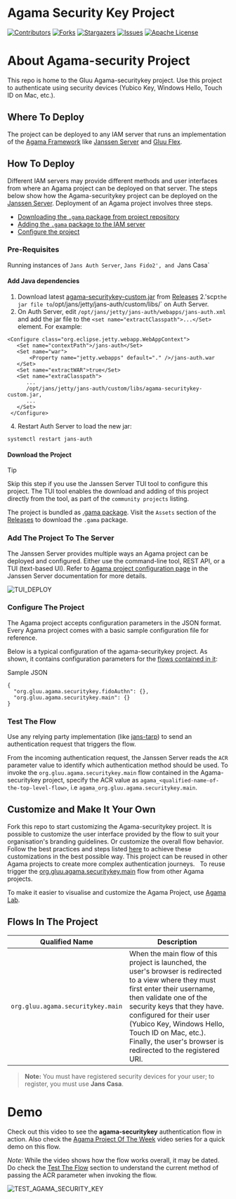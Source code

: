 # Agama Security Key Project

<!-- These are statistics for this repository-->
[![Contributors][contributors-shield]][contributors-url]
[![Forks][forks-shield]][forks-url]
[![Stargazers][stars-shield]][stars-url]
[![Issues][issues-shield]][issues-url]
[![Apache License][license-shield]][license-url]

# About Agama-security Project

This repo is home to the Gluu Agama-securitykey project. Use this project to
authenticate using security devices (Yubico Key, Windows Hello, Touch ID on Mac, etc.).

## Where To Deploy

The project can be deployed to any IAM server that runs an implementation of
the [Agama Framework](https://docs.jans.io/head/agama/introduction/) like
[Janssen Server](https://jans.io) and [Gluu Flex](https://gluu.org/flex/).

## How To Deploy

Different IAM servers may provide different methods and
user interfaces from where an Agama project can be deployed on that server.
The steps below show how the Agama-securitykey project can be deployed on the
[Janssen Server](https://jans.io).
Deployment of an Agama project involves three steps.

- [Downloading the `.gama` package from project repository](#download-the-project)
- [Adding the `.gama` package to the IAM server](#add-the-project-to-the-server)
- [Configure the project](#configure-the-project)

### Pre-Requisites

Running instances of `Jans Auth Server`, `Jans Fido2', and `Jans Casa`

#### Add Java dependencies

1. Download
latest [agama-securitykey-custom.jar](https://github.com/GluuFederation/agama-security-key/releases/latest/download/agama-securitykey-custom.jar)
from [Releases](https://github.com/GluuFederation/agama-securitykey/releases)
2.'scp` the jar file to `/opt/jans/jetty/jans-auth/custom/libs/` on Auth Server.
3. On Auth Server, edit `/opt/jans/jetty/jans-auth/webapps/jans-auth.xml` and
add the jar file to the `<set name="extractClasspath">...</Set>` element. For example:


```
<Configure class="org.eclipse.jetty.webapp.WebAppContext">
   <Set name="contextPath">/jans-auth</Set>
   <Set name="war">
       <Property name="jetty.webapps" default="." />/jans-auth.war
   </Set>
   <Set name="extractWAR">true</Set>
   <Set name="extraClasspath">
      ...
      /opt/jans/jetty/jans-auth/custom/libs/agama-securitykey-custom.jar,
      ...
   </Set>
 </Configure>
```

4. Restart Auth Server to load the new jar:

```
systemctl restart jans-auth
```

#### Download the Project

> [!TIP]
> Skip this step if you use the Janssen Server TUI tool to
> configure this project. The TUI tool enables the download and adding of this
> project directly from the tool, as part of the `community projects` listing.

The project is bundled as
[.gama package](https://docs.jans.io/head/agama/gama-format/).
Visit the `Assets` section of the
[Releases](https://github.com/GluuFederation/agama-securitykey/releases) to download
the `.gama` package.




### Add The Project To The Server

The Janssen Server provides multiple ways an Agama project can be
deployed and configured. Either use the command-line tool, REST API, or a
TUI (text-based UI). Refer to
[Agama project configuration page](https://docs.jans.io/head/admin/config-guide/auth-server-config/agama-project-configuration/)
in the Janssen Server documentation for more details.

![TUI_DEPLOY](https://github.com/GluuFederation/agama-securitykey/assets/86965029/de25752e-3c86-4c67-a890-2e78494e4c6c)


### Configure The Project

The Agama project accepts configuration parameters in the JSON format. Every Agama
project comes with a basic sample configuration file for reference.

Below is a typical configuration of the agama-securitykey project. As shown, it contains
configuration parameters for the [flows contained in it](#flows-in-the-project):

Sample JSON
```
{
  "org.gluu.agama.securitykey.fidoAuthn": {},
  "org.gluu.agama.securitykey.main": {}
}
```

### Test The Flow

Use any relying party implementation (like [jans-tarp](https://github.com/JanssenProject/jans/tree/main/demos/jans-tarp))
to send an authentication request that triggers the flow.

From the incoming authentication request, the Janssen Server reads the `ACR`
parameter value to identify which authentication method should be used.
To invoke the `org.gluu.agama.securitykey.main` flow contained in the Agama-securitykey project,
specify the ACR value as `agama_<qualified-name-of-the-top-level-flow>`,
i.e `agama_org.gluu.agama.securitykey.main`.

## Customize and Make It Your Own

Fork this repo to start customizing the Agama-securitykey project. It is possible to
customize the user interface provided by the flow to suit your organisation's
branding
guidelines. Or customize the overall flow behavior. Follow the best
practices and steps listed
[here](https://docs.jans.io/head/admin/developer/agama/agama-best-practices/#project-reuse-and-customizations)
to achieve these customizations in the best possible way.
This project can be reused in other Agama projects to create more complex
authentication journeys.   To reuse trigger the
[org.gluu.agama.securitykey.main](#flows-in-the-project) flow from other Agama projects.

To make it easier to visualise and customize the Agama Project, use
[Agama Lab](https://cloud.gluu.org/agama-lab/login).


## Flows In The Project


| Qualified Name | Description |
|----------------|-------------|
| `org.gluu.agama.securitykey.main`| When the main flow of this project is launched, the user's browser is redirected to a view where they must first enter their username, then validate one of the security keys that they have. configured for their user (Yubico Key, Windows Hello, Touch ID on Mac, etc.). Finally, the user's browser is redirected to the registered URI.

> **Note:** You must have registered security devices for your user; to register, you must use **Jans Casa**.

# Demo

Check out this video to see the **agama-securitykey** authentication flow in action.
Also check the
[Agama Project Of The Week](https://gluu.org/agama-project-of-the-week/) video
series for a quick demo on this flow.

*Note:*
While the video shows how the flow works overall, it may be dated. Do check the
[Test The Flow](#test-the-flow) section to understand the current
method of passing the ACR parameter when invoking the flow.

![TEST_AGAMA_SECURITY_KEY](https://github.com/GluuFederation/agama-securitykey/assets/86965029/53baa0ab-d2d0-4e5f-a3c1-7c15c2dc48be)


<!-- This is the stats url reference for this repository -->

[contributors-shield]: https://img.shields.io/github/contributors/GluuFederation/agama-security-key.svg?style=for-the-badge

[contributors-url]: https://github.com/GluuFederation/agama-security-key/graphs/contributors

[forks-shield]: https://img.shields.io/github/forks/GluuFederation/agama-security-key.svg?style=for-the-badge

[forks-url]: https://github.com/GluuFederation/agama-security-key/network/members

[stars-shield]: https://img.shields.io/github/stars/GluuFederation/agama-security-key?style=for-the-badge

[stars-url]: https://github.com/GluuFederation/agama-security-key/stargazers

[issues-shield]: https://img.shields.io/github/issues/GluuFederation/agama-security-key.svg?style=for-the-badge

[issues-url]: https://github.com/GluuFederation/agama-security-key/issues

[license-shield]: https://img.shields.io/github/license/GluuFederation/agama-security-key.svg?style=for-the-badge

[license-url]: https://github.com/GluuFederation/agama-security-key/blob/master/LICENSE
